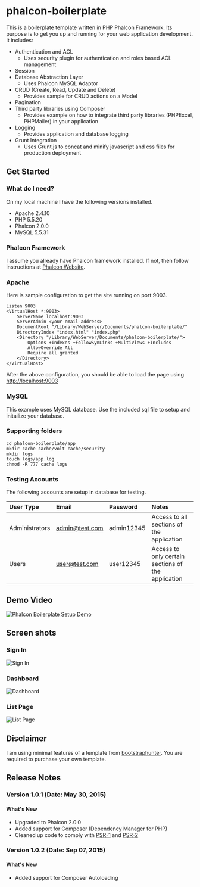 # phalcon-boilerplate
This is a boilerplate template written in PHP Phalcon Framework. Its purpose is to get you up and running for your web application development. It includes:

* Authentication and ACL
    * Uses security plugin for authentication and roles based ACL management
* Session
* Database Abstraction Layer
    * Uses Phalcon MySQL Adaptor
* CRUD (Create, Read, Update and Delete)
    * Provides sample for CRUD actions on a Model
* Pagination
* Third party libraries using Composer
    * Provides example on how to integrate third party libraries (PHPExcel, PHPMailer) in your application
* Logging
    * Provides application and database logging
* Grunt Integration
    * Uses Grunt.js to concat and minify javascript and css files for production deployment

## Get Started
### What do I need?
On my local machine I have the following versions installed.
* Apache 2.4.10
* PHP 5.5.20
* Phalcon 2.0.0
* MySQL 5.5.31

### Phalcon Framework
I assume you already have Phalcon framework installed. If not, then follow instructions at [Phalcon Website](http://phalconphp.com).

### Apache
Here is sample configuration to get the site running on port 9003.

    Listen 9003
    <VirtualHost *:9003>
        ServerName localhost:9003
        ServerAdmin <your-email-address>
        DocumentRoot "/Library/WebServer/Documents/phalcon-boilerplate/"
        DirectoryIndex "index.html" "index.php"
        <Directory "/Library/WebServer/Documents/phalcon-boilerplate/">
            Options +Indexes +FollowSymLinks +MultiViews +Includes
            AllowOverride All
            Require all granted
        </Directory>
    </VirtualHost>

After the above configuration, you should be able to load the page using [http://localhost:9003](http://localhost:9003)

### MySQL
This example uses MySQL database. Use the included sql file to setup and initailize your database.

### Supporting folders
```
cd phalcon-boilerplate/app
mkdir cache cache/volt cache/security
mkdir logs
touch logs/app.log
chmod -R 777 cache logs
```

### Testing Accounts

The following accounts are setup in database for testing.

| User Type | Email | Password | Notes |
| :-------- | :---- | :------- | :---- |
| Administrators | admin@test.com | admin12345 | Access to all sections of the application |
| Users | user@test.com | user12345 | Access to only certain sections of the application |

## Demo Video
[![Phalcon Boilerplate Setup Demo](http://img.youtube.com/vi/o77tm09LJwM/0.jpg)](http://www.youtube.com/watch?v=o77tm09LJwM)

## Screen shots

### Sign In
![Sign In](https://raw.github.com/enajeeb/phalcon-boilerplate/master/public/img/app/screenshot-login-page.png)

### Dashboard
![Dashboard](https://raw.github.com/enajeeb/phalcon-boilerplate/master/public/img/app/screenshot-dashboard.png)

### List Page
![List Page](https://raw.github.com/enajeeb/phalcon-boilerplate/master/public/img/app/screenshot-list-page.png)

## Disclaimer
I am using minimal features of a template from [bootstraphunter](https://bootstraphunter.com). You are required to purchase your own template.

## Release Notes
### Version 1.0.1 (Date: May 30, 2015)

#### What's New
* Upgraded to Phalcon 2.0.0
* Added support for Composer (Dependency Manager for PHP)
* Cleaned up code to comply with [PSR-1](http://www.php-fig.org/psr/psr-1/) and [PSR-2](http://www.php-fig.org/psr/psr-2/)

### Version 1.0.2 (Date: Sep 07, 2015)

#### What's New
* Added support for Composer Autoloading